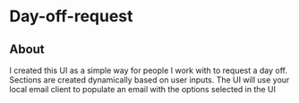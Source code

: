 # Day-off-request

## About

I created this UI as a simple way for people I work with to request a day off. Sections are created dynamically based on user inputs. The UI will use your local email client to populate an email with the options selected in the UI
